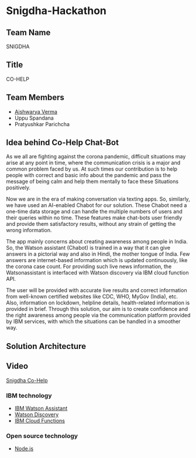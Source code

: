 # Snigdha-Hackathon

## Team Name 

SNIGDHA

## Title

CO-HELP

## Team Members

- [Aishwarya Verma](https://www.linkedin.com/in/aishwarya-verma-av107)
- Uppu Spandana
- Pratyushkar Parichcha

## Idea behind Co-Help Chat-Bot
As we all are fighting against the corona pandemic, difficult situations may arise at any point in time, where the communication crisis is a major and common problem faced by us. At such times our contribution is to help people with correct and basic info about the pandemic and pass the message of being calm and help them mentally to face these
Situations positively.

Now we are in the era of making conversation via texting apps. So, similarly, we have used an AI-enabled Chabot for our solution. These Chabot need a one-time data storage and can handle the multiple numbers of users and their queries within no time. These features make chat-bots user friendly and provide them satisfactory results, without any strain of getting the wrong information.

The app mainly concerns about creating awareness among people in India. So, the Watson assistant (Chabot) is trained in a way that it can give answers in a pictorial way and also in Hindi, the mother tongue of India. Few answers are internet-based information which is updated continuously, like the corona case count. For providing such live news information, the Watsonassistant is interfaced with Watson discovery via IBM cloud function API.

The user will be provided with accurate live results and correct information from well-known certified websites like CDC, WHO, MyGov (India), etc. Also, information on lockdown, helpline details, health-related information is provided in brief. Through this solution, our aim is to create confidence and the right awareness among people via the communication platform provided by IBM services, with which the situations can be handled in a smoother way.

## Solution Architecture

## Video
[Snigdha Co-Help](https://www.youtube.com/watch?v=Uzo_pT6zsSs&feature=youtu.be)

### IBM technology

- [IBM Watson Assistant](https://www.ibm.com/cloud/watson-assistant/)
- [Watson Discovery](https://www.ibm.com/cloud/watson-discovery)
- [IBM Cloud Functions](https://cloud.ibm.com/functions/)

### Open source technology

- [Node.js](https://nodejs.org/en/)

